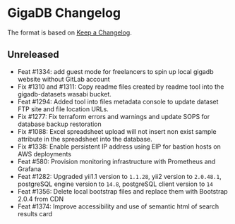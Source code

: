 # GigaDB Changelog

The format is based on [Keep a Changelog](https://keepachangelog.com/en/1.0.0/).

## Unreleased

- Feat #1334: add guest mode for freelancers to spin up local gigadb website without GitLab account
- Fix #1310 and #1311: Copy readme files created by readme tool into the
  gigadb-datasets wasabi bucket.
- Feat #1294: Added tool into files metadata console to update dataset FTP site
  and file location URLs.
- Fix #1277: Fix terraform errors and warnings and update SOPS for database backup restoration
- Fix #1088: Excel spreadsheet upload will not insert non exist sample attribute in the spreadsheet into the database.
- Fix #1338: Enable persistent IP address using EIP for bastion hosts on AWS deployments
- Feat #580: Provision monitoring infrastructure with Prometheus and Grafana
- Feat #1282: Upgraded yii1.1 version to `1.1.28`, yii2 version to `2.0.48.1`, postgreSQL engine version to `14.8`, postgreSQL client version to `14`
- Feat #1356: Delete local bootstrap files and replace them with Bootstrap 2.0.4 from CDN
- Feat #1374: Improve accessibility and use of semantic html of search results card